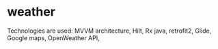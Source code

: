 # weather
Technologies are used: 
MVVM architecture,
Hilt,
Rx java,
retrofit2,
Glide,
Google maps,
OpenWeather API,
